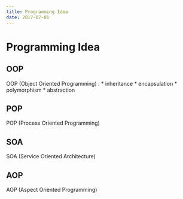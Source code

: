 ```yaml
---
title: Programming Idea
date: 2017-07-01
---
```


Programming Idea
================

OOP
---
OOP (Object Oriented Programming)
:   * inheritance
    * encapsulation
    * polymorphism
    * abstraction

POP
---
POP (Process Oriented Programming)

SOA
---
SOA (Service Oriented Architecture)

AOP
---
AOP (Aspect Oriented Programming)
